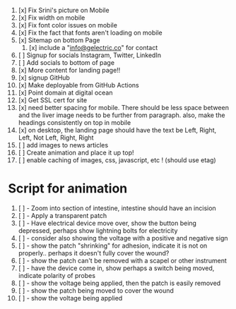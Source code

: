 1. [x] Fix Srini's picture on Mobile
2. [x] Fix width on mobile
3. [x] Fix font color issues on mobile
4. [x] Fix the fact that fonts aren't loading on mobile
5. [x] Sitemap on bottom Page
   1. [x] include a "info@gelectric.co" for contact
6. [ ] Signup for socials Instagram, Twitter, LinkedIn
7. [ ] Add socials to bottom of page
8. [x] More content for landing page!!
9. [x] signup GitHub
10. [x] Make deployable from GitHub Actions
11. [x] Point domain at digital ocean
12. [x] Get SSL cert for site
13. [x] need better spacing for mobile. There should be less space between and the liver image needs to be further from paragraph.
	    also, make the headings consistently on top in mobile
14. [x] on desktop, the landing page should have the text be Left, Right, Left, Not Left, Right, Right
14. [ ] add images to news articles
15. [ ] Create animation and place it up top!
16. [ ] enable caching of images, css, javascript, etc ! (should use etag)

# Script for animation

1. [ ] - Zoom into section of intestine, intestine should have an incision
2. [ ] - Apply a transparent patch
3. [ ] - Have electrical device move over, show the button being depressed, perhaps show lightning bolts for electricity
4. [ ] - consider also showing the voltage with a positive and negative sign
4. [ ] - show the patch "shrinking" for adhesion, indicate it is not on properly..
         perhaps it doesn't fully cover the wound?
5. [ ] - show the patch can't be removed with a scapel or other instrument
5. [ ] - have the device come in, show perhaps a switch being moved, indicate polarity of probes
6. [ ] - show the voltage being applied, then the patch is easily removed
7. [ ] - show the patch being moved to cover the wound
8. [ ] - show the voltage being applied



